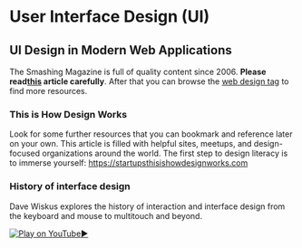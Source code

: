 # User Interface Design (UI)

## UI Design in Modern Web Applications

The Smashing Magazine is full of quality content since 2006. **Please read[this](https://www.smashingmagazine.com/user-interface-design-in-modern-web-applications/) article carefully**. After that you can browse the [web design tag](https://www.smashingmagazine.com/tag/web-design/) to find more resources.

### This is How Design Works

Look for some further resources that you can bookmark and reference later on your own. This article is filled with helpful sites, meetups, and design-focused organizations around the world. The first step to design literacy is to immerse yourself: <https://startupsthisishowdesignworks.com>

### History of interface design

Dave Wiskus explores the history of interaction and interface design from the keyboard and mouse to multitouch and beyond.

[![Play on YouTube](https://img.youtube.com/vi/1p954cqfTHY/0.jpg):arrow_forward:](https://www.youtube.com/watch?v=1p954cqfTHY "Play on YouTube")
